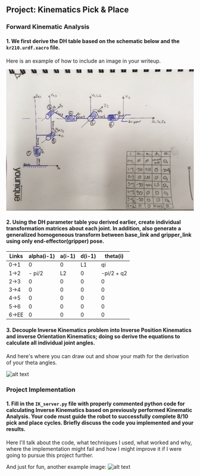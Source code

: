 ## Project: Kinematics Pick & Place



[//]: # (Image References)

[image1]: ./misc/image1.jpeg
[image2]: ./misc_images/misc3.png
[image3]: ./misc_images/misc2.png


### Forward Kinematic Analysis
#### 1. We first derive the DH table based on the schematic below and the `kr210.urdf.xacro` file.

Here is an example of how to include an image in your writeup.

![alt text][image1]

#### 2. Using the DH parameter table you derived earlier, create individual transformation matrices about each joint. In addition, also generate a generalized homogeneous transform between base_link and gripper_link using only end-effector(gripper) pose.

Links | alpha(i-1) | a(i-1) | d(i-1) | theta(i)
--- | --- | --- | --- | ---
0->1 | 0 | 0 | L1 | qi
1->2 | - pi/2 | L2 | 0 | -pi/2 + q2
2->3 | 0 | 0 | 0 | 0
3->4 |  0 | 0 | 0 | 0
4->5 | 0 | 0 | 0 | 0
5->6 | 0 | 0 | 0 | 0
6->EE | 0 | 0 | 0 | 0


#### 3. Decouple Inverse Kinematics problem into Inverse Position Kinematics and inverse Orientation Kinematics; doing so derive the equations to calculate all individual joint angles.

And here's where you can draw out and show your math for the derivation of your theta angles. 

![alt text][image2]

### Project Implementation

#### 1. Fill in the `IK_server.py` file with properly commented python code for calculating Inverse Kinematics based on previously performed Kinematic Analysis. Your code must guide the robot to successfully complete 8/10 pick and place cycles. Briefly discuss the code you implemented and your results. 


Here I'll talk about the code, what techniques I used, what worked and why, where the implementation might fail and how I might improve it if I were going to pursue this project further.  


And just for fun, another example image:
![alt text][image3]

